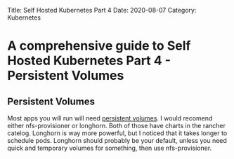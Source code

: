 Title: Self Hosted Kubernetes Part 4
Date: 2020-08-07
Category: Kubernetes

# A comprehensive guide to Self Hosted Kubernetes Part 4 - Persistent Volumes


## Persistent Volumes

Most apps you will run will need [persistent volumes](https://kubernetes.io/docs/concepts/storage/persistent-volumes/). 
I would recomend either nfs-provisioner or longhorn. Both of those have charts
in the rancher catelog. Longhorn is way more powerful, but I noticed that it takes longer to
schedule pods. Longhorn should probably be your default, unless you need quick and temporary volumes
for something, then use nfs-provisioner.

